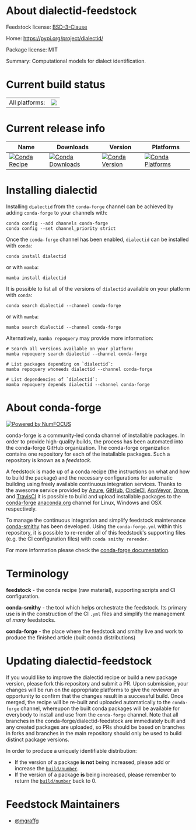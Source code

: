 About dialectid-feedstock
=========================

Feedstock license: [BSD-3-Clause](https://github.com/conda-forge/dialectid-feedstock/blob/main/LICENSE.txt)

Home: https://pypi.org/project/dialectid/

Package license: MIT

Summary: Computational models for dialect identification.

Current build status
====================


<table><tr><td>All platforms:</td>
    <td>
      <a href="https://dev.azure.com/conda-forge/feedstock-builds/_build/latest?definitionId=22532&branchName=main">
        <img src="https://dev.azure.com/conda-forge/feedstock-builds/_apis/build/status/dialectid-feedstock?branchName=main">
      </a>
    </td>
  </tr>
</table>

Current release info
====================

| Name | Downloads | Version | Platforms |
| --- | --- | --- | --- |
| [![Conda Recipe](https://img.shields.io/badge/recipe-dialectid-green.svg)](https://anaconda.org/conda-forge/dialectid) | [![Conda Downloads](https://img.shields.io/conda/dn/conda-forge/dialectid.svg)](https://anaconda.org/conda-forge/dialectid) | [![Conda Version](https://img.shields.io/conda/vn/conda-forge/dialectid.svg)](https://anaconda.org/conda-forge/dialectid) | [![Conda Platforms](https://img.shields.io/conda/pn/conda-forge/dialectid.svg)](https://anaconda.org/conda-forge/dialectid) |

Installing dialectid
====================

Installing `dialectid` from the `conda-forge` channel can be achieved by adding `conda-forge` to your channels with:

```
conda config --add channels conda-forge
conda config --set channel_priority strict
```

Once the `conda-forge` channel has been enabled, `dialectid` can be installed with `conda`:

```
conda install dialectid
```

or with `mamba`:

```
mamba install dialectid
```

It is possible to list all of the versions of `dialectid` available on your platform with `conda`:

```
conda search dialectid --channel conda-forge
```

or with `mamba`:

```
mamba search dialectid --channel conda-forge
```

Alternatively, `mamba repoquery` may provide more information:

```
# Search all versions available on your platform:
mamba repoquery search dialectid --channel conda-forge

# List packages depending on `dialectid`:
mamba repoquery whoneeds dialectid --channel conda-forge

# List dependencies of `dialectid`:
mamba repoquery depends dialectid --channel conda-forge
```


About conda-forge
=================

[![Powered by
NumFOCUS](https://img.shields.io/badge/powered%20by-NumFOCUS-orange.svg?style=flat&colorA=E1523D&colorB=007D8A)](https://numfocus.org)

conda-forge is a community-led conda channel of installable packages.
In order to provide high-quality builds, the process has been automated into the
conda-forge GitHub organization. The conda-forge organization contains one repository
for each of the installable packages. Such a repository is known as a *feedstock*.

A feedstock is made up of a conda recipe (the instructions on what and how to build
the package) and the necessary configurations for automatic building using freely
available continuous integration services. Thanks to the awesome service provided by
[Azure](https://azure.microsoft.com/en-us/services/devops/), [GitHub](https://github.com/),
[CircleCI](https://circleci.com/), [AppVeyor](https://www.appveyor.com/),
[Drone](https://cloud.drone.io/welcome), and [TravisCI](https://travis-ci.com/)
it is possible to build and upload installable packages to the
[conda-forge](https://anaconda.org/conda-forge) [anaconda.org](https://anaconda.org/)
channel for Linux, Windows and OSX respectively.

To manage the continuous integration and simplify feedstock maintenance
[conda-smithy](https://github.com/conda-forge/conda-smithy) has been developed.
Using the ``conda-forge.yml`` within this repository, it is possible to re-render all of
this feedstock's supporting files (e.g. the CI configuration files) with ``conda smithy rerender``.

For more information please check the [conda-forge documentation](https://conda-forge.org/docs/).

Terminology
===========

**feedstock** - the conda recipe (raw material), supporting scripts and CI configuration.

**conda-smithy** - the tool which helps orchestrate the feedstock.
                   Its primary use is in the construction of the CI ``.yml`` files
                   and simplify the management of *many* feedstocks.

**conda-forge** - the place where the feedstock and smithy live and work to
                  produce the finished article (built conda distributions)


Updating dialectid-feedstock
============================

If you would like to improve the dialectid recipe or build a new
package version, please fork this repository and submit a PR. Upon submission,
your changes will be run on the appropriate platforms to give the reviewer an
opportunity to confirm that the changes result in a successful build. Once
merged, the recipe will be re-built and uploaded automatically to the
`conda-forge` channel, whereupon the built conda packages will be available for
everybody to install and use from the `conda-forge` channel.
Note that all branches in the conda-forge/dialectid-feedstock are
immediately built and any created packages are uploaded, so PRs should be based
on branches in forks and branches in the main repository should only be used to
build distinct package versions.

In order to produce a uniquely identifiable distribution:
 * If the version of a package **is not** being increased, please add or increase
   the [``build/number``](https://docs.conda.io/projects/conda-build/en/latest/resources/define-metadata.html#build-number-and-string).
 * If the version of a package **is** being increased, please remember to return
   the [``build/number``](https://docs.conda.io/projects/conda-build/en/latest/resources/define-metadata.html#build-number-and-string)
   back to 0.

Feedstock Maintainers
=====================

* [@mgraffg](https://github.com/mgraffg/)

